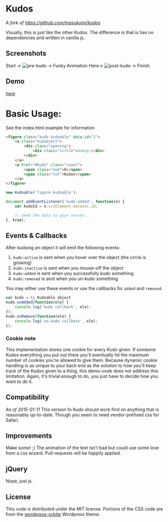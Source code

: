 # Kudos

_A fork of https://github.com/masukomi/kudos_

Visually, this is just like the other Kudos. The difference is that is has no dependencies and written in vanilla js.

## Screenshots
Start ->
![pre-kudo](https://github.com/masukomi/kudos/raw/master/screenshots/zero_kudos.jpg)
-> Funky Animation Here->
![post-kudo](https://github.com/masukomi/kudos/raw/master/screenshots/kudo_given.jpg)
-> Finish.

## Demo
[here](http://masukomi.github.com/kudos/)

# Basic Usage:
See the index.html example for information

```html
<figure class="kudo kudoable" data-id="1">
    <a class="kudobject">
        <div class="opening">
            <div class="circle">&nbsp;</div>
        </div>
    </a>
    <a href="#kudo" class="count">
        <span class="num">0</span>
        <span class="txt">Kudos</span>
    </a>
</figure>
```

```js
new Kudoable('figure.kudoable');

document.addEventListener('kudo:added', function(e) {
    var kudoId = e.srcElement.dataset.id;

    // send the data to your server...
}, true);
```

## Events & Callbacks
After kudoing an object it will emit the following events:

1. `kudo:active` is sent when you hover over the object (the circle is growing)
2. `kudo:inactive` is sent when you mouse-off the object
3. `kudo:added` is sent when you successfully kudo something
4. `kudo:removed` is sent when you un-kudo something

You may either use these events or use the callbacks for `added` and `removed`.

```js
var kudo = \\ Kudoable object
kudo.onAdded(function(ele) {
    console.log('kudo callback', ele);
});
kudo.onRemove(function(ele) {
    console.log('un-kudo callback', ele);
});
```

### Cookie note
This implementation stores one cookie for every Kudo given. If someone Kudos everything you put out there you'll eventually hit the maximum number of cookies you're allowed to give them. Because dynamic cookie handling is as unique to your back end as the solution to how you'll keep track of the Kudos given to a thing, this demo-code does not address this limitation. Again, it's trivial enough to do, you just have to decide how you want to do it.

## Compatibility
_As of 2015-01-11_
This version fo Kudo should work find on anything that is reasonably up-to-date.
Though you seem to need vendor-prefixed css for Safari.

## Improvements
Make some!  ;)
The animation of the text isn't bad but could use some love from a css wizard. Pull-requests will be happily applied.

## jQuery
Nope, just js.

## License
This code is distributed under the MIT license. Portions of the CSS code are from the [wordpress-svbtle](https://github.com/scavone/wordpress-svbtle) Wordpress theme.
